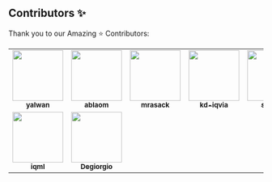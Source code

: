 ## Contributors ✨

Thank you to our Amazing :star: Contributors:

<table>
    <tr>
        <td align="center"><a href="https://github.com/yalwan-iqvia"><img src="https://avatars2.githubusercontent.com/u/59194485?s=460&u=808c813a76690b2291a64e9a5234ca5a25f7c578&v=4" width="100px;" alt=""/><br /><sub><b>yalwan</b></sub></a><br /></td>
        <td align="center"><a href="https://github.com/ablaom"><img src="https://avatars1.githubusercontent.com/u/30517088?s=460&u=01847800cb2733da76a85965ab520859c0060aca&v=4" width="100px;" alt=""/><br /><sub><b>ablaom</b></sub></a><br /></td>
        <td align="center"><a href="https://github.com/mrasack"><img src="https://avatars3.githubusercontent.com/u/60133195?s=460&v=4" width="100px;" alt=""/><br /><sub><b>mrasack</b></sub></a><br /></td>
        <td align="center"><a href="https://github.com/kd-iqvia"><img src="https://avatars0.githubusercontent.com/u/59925069?s=460&u=c64a9704e27c013b257dfe5238c471dd0b163140&v=4" width="100px;" alt=""/><br /><sub><b>kd-iqvia</b></sub></a><br /></td>
        <td align="center"><a href="https://github.com/sbeura"><img src="https://avatars0.githubusercontent.com/u/60133213?s=460&v=4" width="100px;" alt=""/><br /><sub><b>sbeura</b></sub></a><br /></td>
        <td align="center"><a href="https://github.com/mikey-iqml"><img src="https://avatars1.githubusercontent.com/u/61694691?s=460&v=4" width="100px;" alt=""/><br /><sub><b>mikey-iqml</b></sub></a><br /></td>
    </tr>
    <tr>
        <td align="center"><img src="https://avatars2.githubusercontent.com/u/10137?s=460&u=b1951d34a583cf12ec0d3b0781ba19be97726318&v=4" width="100px;" alt=""/><br /><sub><b>iqml</b></sub></a><br /></td>
        <td align="center"><a href="https://github.com/Degiorgio"><img src="https://avatars3.githubusercontent.com/u/7044884" width="100px;" alt=""/><br /><sub><b>Degiorgio</b></sub></a><br /></td>
    </tr>


</table>
